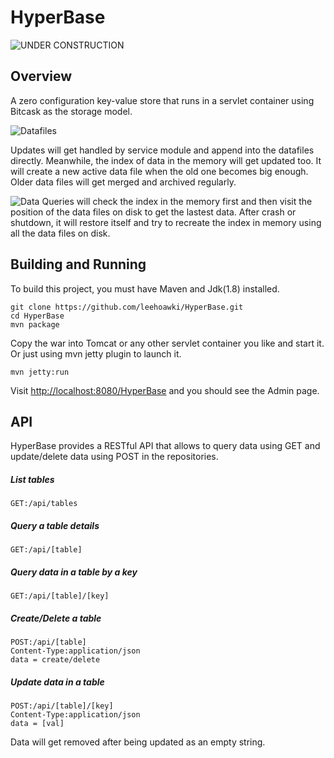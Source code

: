 # HyperBase


![UNDER CONSTRUCTION](http://ocp.sparwood.ca/wp-content/uploads/2013/12/Under-construction.jpg)

## Overview

A zero configuration key-value store that runs in a servlet container using Bitcask as the storage model.

![Datafiles](http://pic.yupoo.com/iammutex/BwqvS7Fs/wlJ3W.jpg)

Updates will get handled by service module and append into the datafiles directly. Meanwhile, the index of data in the memory will get updated too. It will create a new active data file when the old one becomes big enough. Older data files will get merged and archived regularly.

![Data](http://pic.yupoo.com/iammutex/BwqvSAGR/vSAG9.jpg)
Queries will check the index in the memory first and then visit the position of the data files on disk to get the lastest data. After crash or shutdown, it will restore itself and try to recreate the index in memory using all the data files on disk.

## Building and Running

To build this project, you must have Maven and Jdk(1.8) installed.

    git clone https://github.com/leehoawki/HyperBase.git
    cd HyperBase
    mvn package 

Copy the war into Tomcat or any other servlet container you like and start it. Or just using mvn jetty plugin to launch it.

    mvn jetty:run

Visit [http://localhost:8080/HyperBase](http://localhost:8080/HyperBase) and you should see the Admin page. 

## API

HyperBase provides a RESTful API that allows to query data using GET and update/delete data using POST in the repositories. 

##### List tables
    GET:/api/tables

##### Query a table details
    GET:/api/[table]

##### Query data in a table by a key
    GET:/api/[table]/[key]

##### Create/Delete a table
    POST:/api/[table]
    Content-Type:application/json
    data = create/delete

##### Update data in a table
    POST:/api/[table]/[key]
    Content-Type:application/json
    data = [val]

Data will get removed after being updated as an empty string.






